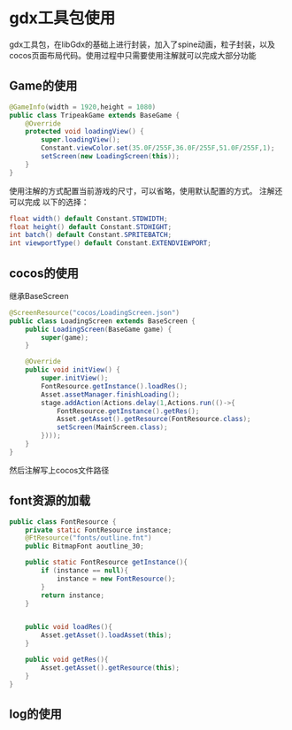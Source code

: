 # gdx工具包使用

gdx工具包，在libGdx的基础上进行封装，加入了spine动画，粒子封装，以及cocos页面布局代码。使用过程中只需要使用注解就可以完成大部分功能

## Game的使用

```java
@GameInfo(width = 1920,height = 1080)
public class TripeakGame extends BaseGame {
    @Override
    protected void loadingView() {
        super.loadingView();
        Constant.viewColor.set(35.0F/255F,36.0F/255F,51.0F/255F,1);
        setScreen(new LoadingScreen(this));
    }
}
```

使用注解的方式配置当前游戏的尺寸，可以省略，使用默认配置的方式。
注解还可以完成 以下的选择：

```java
float width() default Constant.STDWIDTH;
float height() default Constant.STDHIGHT;
int batch() default Constant.SPRITEBATCH;
int viewportType() default Constant.EXTENDVIEWPORT;
```

## cocos的使用

继承BaseScreen

```java
@ScreenResource("cocos/LoadingScreen.json")
public class LoadingScreen extends BaseScreen {
    public LoadingScreen(BaseGame game) {
        super(game);
    }

    @Override
    public void initView() {
        super.initView();
        FontResource.getInstance().loadRes();
        Asset.assetManager.finishLoading();
        stage.addAction(Actions.delay(1,Actions.run(()->{
            FontResource.getInstance().getRes();
            Asset.getAsset().getResource(FontResource.class);
            setScreen(MainScreen.class);
        })));
    }
}
```

然后注解写上cocos文件路径

## font资源的加载

```java
public class FontResource {
    private static FontResource instance;
    @FtResource("fonts/outline.fnt")
    public BitmapFont aoutline_30;

    public static FontResource getInstance(){
        if (instance == null){
            instance = new FontResource();
        }
        return instance;
    }


    public void loadRes(){
        Asset.getAsset().loadAsset(this);
    }

    public void getRes(){
        Asset.getAsset().getResource(this);
    }
}
```

## log的使用

